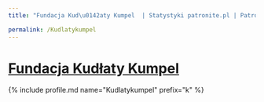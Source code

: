 ```yaml
---
title: "Fundacja Kud\u0142aty Kumpel  | Statystyki patronite.pl | Patromierz"

permalink: /Kudlatykumpel
---
```


# [Fundacja Kudłaty Kumpel ](https://patronite.pl/Kudlatykumpel)

{% include profile.md name="Kudlatykumpel" prefix="k" %}
